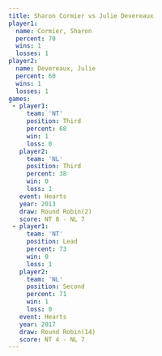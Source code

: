 ```yaml
---
title: Sharon Cormier vs Julie Devereaux
player1:                
  name: Cormier, Sharon 
  percent: 70           
  wins: 1               
  losses: 1             
player2:                
  name: Devereaux, Julie
  percent: 60           
  wins: 1               
  losses: 1             
games:
 - player1:         
     team: 'NT'     
     position: Third
     percent: 68    
     win: 1         
     loss: 0        
   player2:         
     team: 'NL'     
     position: Third
     percent: 38    
     win: 0         
     loss: 1        
   event: Hearts       
   year: 2013          
   draw: Round Robin(2)
   score: NT 8 - NL 7  
 - player1:        
     team: 'NT'    
     position: Lead
     percent: 73   
     win: 0        
     loss: 1       
   player2:          
     team: 'NL'      
     position: Second
     percent: 71     
     win: 1          
     loss: 0         
   event: Hearts        
   year: 2017           
   draw: Round Robin(14)
   score: NT 4 - NL 7   
---
```

